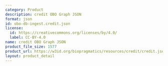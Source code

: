 ```yaml
---
category: Product
description: credit OBO Graph JSON
format: json
id: obo-db-ingest.credit.json
license:
  id: https://creativecommons.org/licenses/by/4.0/
  label: CC-BY-4.0
name: credit OBO Graph JSON
product_file_size: 1577
product_url: https://w3id.org/biopragmatics/resources/credit/credit.json
layout: product_detail
---
```

